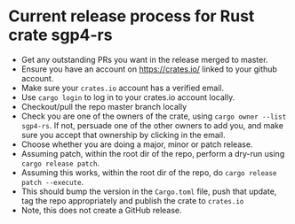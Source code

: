# Current release process for Rust crate sgp4-rs

- Get any outstanding PRs you want in the release merged to master.
- Ensure you have an account on https://crates.io/ linked to your
  github account.
- Make sure your `crates.io` account has a verified email. 
- Use `cargo login` to log in to your crates.io account locally.
- Checkout/pull the repo master branch locally
- Check you are one of the owners of the crate, using `cargo owner
  --list sgp4-rs`. If not, persuade one of the other owners to add
  you, and make sure you accept that ownership by clicking in the email.
- Choose whether you are doing a major, minor or patch release.
- Assuming patch, within the root dir of the repo, perform a dry-run using
 `cargo release patch`.
- Assuming this works, within the root dir of the repo, do `cargo release
  patch --execute`.
- This should bump the version in the `Cargo.toml` file, push that
  update, tag the repo appropriately and publish the crate to
  `crates.io`
- Note, this does not create a GitHub release.
